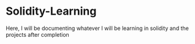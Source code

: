 # Solidity-Learning
<p> Here, I will be documenting whatever I will be learning in solidity and the projects after completion</p>
